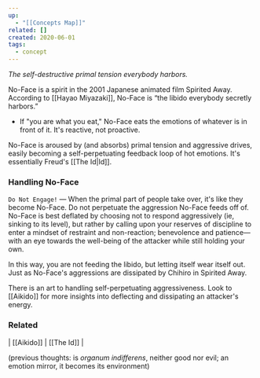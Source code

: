 ```yaml
---
up:
  - "[[Concepts Map]]"
related: []
created: 2020-06-01
tags:
  - concept
---
```

 *The self-destructive primal tension everybody harbors.*  

No-Face is a spirit in the 2001 Japanese animated film Spirited Away. According to [[Hayao Miyazaki]], No-Face is “the libido everybody secretly harbors.” 

- If "you are what you eat," No-Face eats the emotions of whatever is in front of it. It's reactive, not proactive.

No-Face is aroused by (and absorbs) primal tension and aggressive drives, easily becoming a self-perpetuating feedback loop of hot emotions. It's essentially Freud's [[The Id|Id]].

### Handling No-Face
`Do Not Engage!` — When the primal part of people take over, it's like they become No-Face. Do not perpetuate the aggression No-Face feeds off of. No-Face is best deflated by choosing not to respond aggressively (ie, sinking to its level), but rather by calling upon your reserves of discipline to enter a mindset of restraint and non-reaction; benevolence and patience—with an eye towards the well-being of the attacker while still holding your own.

In this way, you are not feeding the libido, but letting itself wear itself out. Just as No-Face's aggressions are dissipated by Chihiro in Spirited Away.
 
 There is an art to handling self-perpetuating aggressiveness. 
 Look to [[Aikido]] for more insights into deflecting and dissipating an attacker's energy.

### Related
| [[Aikido]] | [[The Id]] | 

(previous thoughts: is *organum indifferens*, neither good nor evil; an emotion mirror, it becomes its environment)
